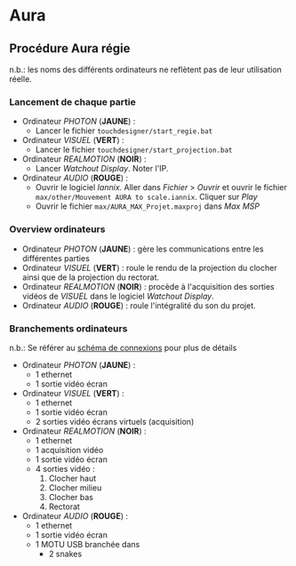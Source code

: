 # Aura
## Procédure Aura régie

n.b.: les noms des différents ordinateurs ne reflètent pas de leur utilisation réelle.

### Lancement de chaque partie
- Ordinateur _PHOTON_ (**JAUNE**) : 
	- Lancer le fichier ```touchdesigner/start_regie.bat```
- Ordinateur _VISUEL_ (**VERT**) : 
	- Lancer le fichier ```touchdesigner/start_projection.bat``` 
- Ordinateur _REALMOTION_ (**NOIR**) : 
	- Lancer _Watchout Display_. Noter l'IP.
- Ordinateur _AUDIO_ (**ROUGE**) : 
	- Ouvrir le logiciel _Iannix_. Aller dans _Fichier_ > _Ouvrir_ et ouvrir le fichier ```max/other/Mouvement AURA to scale.iannix```. Cliquer sur _Play_
	- Ouvrir le fichier ```max/AURA_MAX_Projet.maxproj``` dans _Max MSP_


### Overview ordinateurs
- Ordinateur _PHOTON_ (**JAUNE**) : gère les communications entre les différentes parties
- Ordinateur _VISUEL_ (**VERT**) : roule le rendu de la projection du clocher ainsi que de la projection du rectorat.
- Ordinateur _REALMOTION_ (**NOIR**) : procède à l'acquisition des sorties vidéos de _VISUEL_ dans le logiciel _Watchout Display_.
- Ordinateur _AUDIO_ (**ROUGE**) : roule l'intégralité du son du projet.


### Branchements ordinateurs
n.b.: Se référer au [schéma de connexions](README.md#schema-de-connexions) pour plus de détails
- Ordinateur _PHOTON_ (**JAUNE**) : 
	- 1 ethernet
	- 1 sortie vidéo écran
- Ordinateur _VISUEL_ (**VERT**) : 
	- 1 ethernet
	- 1 sortie vidéo écran
	- 2 sorties vidéo écrans virtuels (acquisition)
- Ordinateur _REALMOTION_ (**NOIR**) : 
	- 1 ethernet
	- 1 acquisition vidéo
	- 1 sortie vidéo écran
	- 4 sorties vidéo :
		1. Clocher haut
		2. Clocher milieu
		3. Clocher bas
		4. Rectorat 
- Ordinateur _AUDIO_ (**ROUGE**) : 
	- 1 ethernet
	- 1 sortie vidéo écran
	- 1 MOTU USB branchée dans
		- 2 snakes
